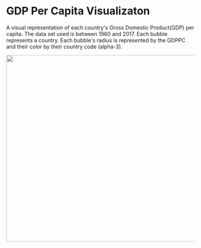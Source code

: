 <h1>GDP Per Capita Visualizaton</h1>
<p>A visual representation of each country's Gross Domestic Product(GDP) per capita. The data set used is between 
1960 and 2017. Each bubble represents a country. Each bubble's radius is represented by the GDPPC and their color by their country code (alpha-3).</p>

<img src="https://github.com/ElvinT57/Processing/blob/master/GDP/GDP.gif" width="850px" height="500px"/>
